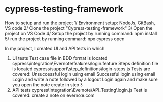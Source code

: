 # cypress-testing-framework
How to setup and run the project
1/ Environment setup: NodeJs, GitBash, VS code
2/ Clone the project "Cypress-testing-framework"
3/ Open the project on VS Code
4/ Setup the project by running command: npm install
5/ run the project by running command: npx cypress open

In  my project, I created UI and API tests in which
1) UI tests 
    Test case file in BDD format is located cypress\integration\Evernote\features\login.feature
    Steps definition file is located cypress\support\step_definitions\login-steps.js
    Tests are covered: 
        Unsuccessful login using email
        Successful login using email
        Login and write a note followed by a logout
        Login again and make sure you open the note create in step 3
2) API tests
    cypress\integration\Evernote\API_Testing\login.js
    Test is covered: create a note on evernote.com